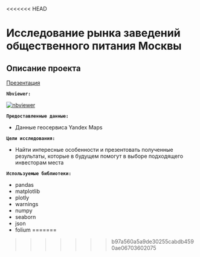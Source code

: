 <<<<<<< HEAD
# Исследование рынка заведений общественного питания Москвы

## Описание проекта

[Презентация](https://disk.yandex.ru/i/TC4cQtO8cfFlmw)

**`Nbviewer:`** 

[![nbviewer](https://img.shields.io/badge/VIEW-nbviewer-orange)](https://nbviewer.org/github/niksmns/data_analyst_yandex_practicum/blob/main/moscow_places/ffa90f15-ac8a-4b42-a044-06880a55dc55.ipynb)

**`Предоставленные данные:`**

* Данные геосервиса Yandex Maps

**`Цели исследования:`** 
* Найти интересные особенности и презентовать полученные результаты, которые в будущем помогут в выборе подходящего инвесторам места

**`Используемые библиотеки:`**
* pandas
* matplotlib
* plotly
* warnings
* numpy
* seaborn
* json
* folium
=======

>>>>>>> b97a560a5a9de30255cabdb4590ae06703602075

